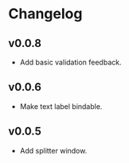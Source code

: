 # Changelog

## v0.0.8

- Add basic validation feedback.

## v0.0.6

- Make text label bindable.

## v0.0.5

- Add splitter window.
